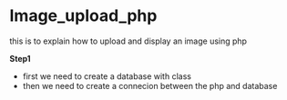 # Image_upload_php
this is to explain how to upload and display an image using php

**Step1**
- first we need to create a database with class
- then we need to create a connecion between the php and database
